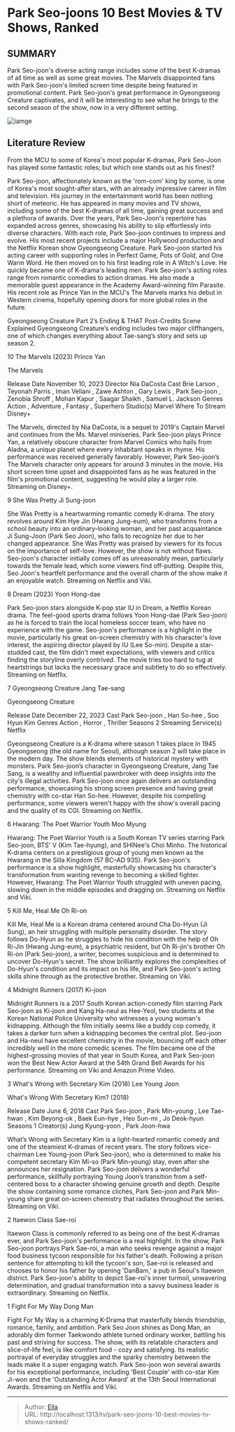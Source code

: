 # Park Seo-joons 10 Best Movies &amp; TV Shows, Ranked


## SUMMARY 


 Park Seo-joon&#39;s diverse acting range includes some of the best K-dramas of all time as well as some great movies. 
 The Marvels disappointed fans with Park Seo-joon&#39;s limited screen time despite being featured in promotional content. 
 Park Seo-joon&#39;s great performance in Gyeongseong Creature captivates, and it will be interesting to see what he brings to the second season of the show, now in a very different setting. 

![iamge](https://static1.srcdn.com/wordpress/wp-content/uploads/2024/01/park-seo-joon-in-the-marvels-gyeongseong-creature-and-what-s-wrong-with-secretary-kim.jpg)

## Literature Review
From the MCU to some of Korea&#39;s most popular K-dramas, Park Seo-Joon has played some fantastic roles; but which one stands out as his finest?




Park Seo-joon, affectionately known as the &#39;rom-com&#39; king by some, is one of Korea&#39;s most sought-after stars, with an already impressive career in film and television. His journey in the entertainment world has been nothing short of meteoric. He has appeared in many movies and TV shows, including some of the best K-dramas of all time, gaining great success and a plethora of awards. Over the years, Park Seo-Joon&#39;s repertoire has expanded across genres, showcasing his ability to slip effortlessly into diverse characters. With each role, Park Seo-joon continues to impress and evolve. His most recent projects include a major Hollywood production and the Netflix Korean show Gyeongseong Creature.
Park Seo-joon started his acting career with supporting roles in Perfect Game, Pots of Gold, and One Warm Word. He then moved on to his first leading role in A Witch&#39;s Love. He quickly became one of K-drama&#39;s leading men. Park Seo-joon&#39;s acting roles range from romantic comedies to action dramas. He also made a memorable guest appearance in the Academy Award-winning film Parasite. His recent role as Prince Yan in the MCU&#39;s The Marvels marks his debut in Western cinema, hopefully opening doors for more global roles in the future.
            
 
 Gyeongseong Creature Part 2’s Ending &amp; THAT Post-Credits Scene Explained 
Gyeongseong Creature’s ending includes two major cliffhangers, one of which changes everything about Tae-sang’s story and sets up season 2.













 








 10  The Marvels (2023) 
Prince Yan


 







  The Marvels 

 Release Date   November 10, 2023    Director   Nia DaCosta    Cast   Brie Larson , Teyonah Parris , Iman Vellani , Zawe Ashton , Gary Lewis , Park Seo-joon , Zenobia Shroff , Mohan Kapur , Saagar Shaikh , Samuel L. Jackson    Genres   Action , Adventure , Fantasy , Superhero    Studio(s)   Marvel    Where To Stream   Disney&#43;    




The Marvels, directed by Nia DaCosta, is a sequel to 2019&#39;s Captain Marvel and continues from the Ms. Marvel miniseries. Park Seo-joon plays Prince Yan, a relatively obscure character from Marvel Comics who hails from Aladna, a unique planet where every inhabitant speaks in rhyme. His performance was received generally favorably. However, Park Seo-joon’s The Marvels character only appears for around 3 minutes in the movie. His short screen time upset and disappointed fans as he was featured in the film&#39;s promotional content, suggesting he would play a larger role.
Streaming on Disney&#43;. 






 9  She Was Pretty 
Ji Sung-joon
        

She Was Pretty is a heartwarming romantic comedy K-drama. The story revolves around Kim Hye Jin (Hwang Jung-eum), who transforms from a school beauty into an ordinary-looking woman, and her past acquaintance Ji Sung-Joon (Park Seo Joon), who fails to recognize her due to her changed appearance. She Was Pretty was praised by viewers for its focus on the importance of self-love. However, the show is not without flaws. Seo-joon&#39;s character initially comes off as unreasonably mean, particularly towards the female lead, which some viewers find off-putting. Despite this, Seo Joon&#39;s heartfelt performance and the overall charm of the show make it an enjoyable watch.
Streaming on Netflix and Viki. 






 8  Dream (2023) 
Yoon Hong-dae
        

Park Seo-joon stars alongside K-pop star IU in Dream, a Netflix Korean drama. The feel-good sports drama follows Yoon Hong-dae (Park Seo-joon) as he is forced to train the local homeless soccer team, who have no experience with the game. Seo-joon&#39;s performance is a highlight in the movie, particularly his great on-screen chemistry with his character&#39;s love interest, the aspiring director played by IU (Lee So-min). Despite a star-studded cast, the film didn&#39;t meet expectations, with viewers and critics finding the storyline overly contrived. The movie tries too hard to tug at heartstrings but lacks the necessary grace and subtlety to do so effectively.
Streaming on Netflix. 






 7  Gyeongseong Creature 
Jang Tae-sang
        

 Gyeongseong Creature 

 Release Date   December 22, 2023    Cast   Park Seo-joon , Han So-hee , Soo Hyun Kim    Genres   Action , Horror , Thriller    Seasons   2    Streaming Service(s)   Netflix    




Gyeongseong Creature is a K-drama where season 1 takes place in 1945 Gyeongseong (the old name for Seoul), although season 2 will take place in the modern day. The show blends elements of historical mystery with monsters. Park Seo-joon’s character in Gyeongseong Creature, Jang Tae Sang, is a wealthy and influential pawnbroker with deep insights into the city&#39;s illegal activities. Park Seo-joon once again delivers an outstanding performance, showcasing his strong screen presence and having great chemistry with co-star Han So-hee. However, despite his compelling performance, some viewers weren&#39;t happy with the show&#39;s overall pacing and the quality of its CGI.
Streaming on Netflix. 






 6  Hwarang: The Poet Warrior Youth 
Moo Myung
        

Hwarang: The Poet Warrior Youth is a South Korean TV series starring Park Seo-joon, BTS&#39; V (Kim Tae-hyung), and SHINee&#39;s Choi Minho. The historical K-drama centers on a prestigious group of young men known as the Hwarang in the Silla Kingdom (57 BC–AD 935). Park Seo-joon&#39;s performance is a show highlight, masterfully showcasing his character&#39;s transformation from wanting revenge to becoming a skilled fighter. However, Hwarang: The Poet Warrior Youth struggled with uneven pacing, slowing down in the middle episodes and dragging on.
Streaming on Netflix and Viki. 






 5  Kill Me, Heal Me 
Oh Ri-on
        

Kill Me, Heal Me is a Korean drama centered around Cha Do-Hyun (Ji Sung), an heir struggling with multiple personality disorder. The story follows Do-Hyun as he struggles to hide his condition with the help of Oh Ri-Jin (Hwang Jung-eum), a psychiatric resident, but Oh Ri-jin&#39;s brother Oh Ri-on (Park Seo-joon), a writer, becomes suspicious and is determined to uncover Do-Hyun&#39;s secret. The show brilliantly explores the complexities of Do-Hyun&#39;s condition and its impact on his life, and Park Seo-joon&#39;s acting skills shine through as the protective brother.
Streaming on Viki. 






 4  Midnight Runners (2017) 
Ki-joon
        

Midnight Runners is a 2017 South Korean action-comedy film starring Park Seo-joon as Ki-joon and Kang Ha-neul as Hee-Yeol, two students at the Korean National Police University who witnesses a young woman&#39;s kidnapping. Although the film initially seems like a buddy cop comedy, it takes a darker turn when a kidnapping becomes the central plot. Seo-joon and Ha-neul have excellent chemistry in the movie, bouncing off each other incredibly well in the more comedic scenes. The film became one of the highest-grossing movies of that year in South Korea, and Park Seo-joon won the Best New Actor Award at the 54th Grand Bell Awards for his performance.
Streaming on Viki and Amazon Prime Video. 






 3  What&#39;s Wrong with Secretary Kim (2018) 
Lee Young Joon


 







 What&#39;s Wrong With Secretary Kim? (2018) 

 Release Date   June 6, 2018    Cast   Park Seo-joon , Park Min-young , Lee Tae-hwan , Kim Beyong-ok , Baek Eun-hye , Heo Sun-mi , Jo Deok-hyun    Seasons   1    Creator(s)   Jung Kyung-yoon , Park Joon-hwa    




What’s Wrong with Secretary Kim is a light-hearted romantic comedy and one of the steamiest K-dramas of recent years. The story follows vice-chairman Lee Young-joon (Park Seo-joon), who is determined to make his competent secretary Kim Mi-so (Park Min-young) stay, even after she announces her resignation. Park Seo-joon delivers a wonderful performance, skillfully portraying Young Joon’s transition from a self-centered boss to a character showing genuine growth and depth. Despite the show containing some romance clichés, Park Seo-joon and Park Min-young share great on-screen chemistry that radiates throughout the series.
Streaming on Viki. 






 2  Itaewon Class 
Sae-roi
        

Itaewon Class is commonly referred to as being one of the best K-dramas ever, and Park Seo-joon&#39;s performance is a real highlight. In the show, Park Seo-joon portrays Park Sae-roi, a man who seeks revenge against a major food business tycoon responsible for his father&#39;s death. Following a prison sentence for attempting to kill the tycoon&#39;s son, Sae-roi is released and chooses to honor his father by opening &#39;DanBam,&#39; a pub in Seoul&#39;s Itaewon district. Park Seo-joon&#39;s ability to depict Sae-roi&#39;s inner turmoil, unwavering determination, and gradual transformation into a savvy business leader is extraordinary.
Streaming on Netflix. 






 1  Fight For My Way 
Dong Man


 







Fight For My Way is a charming K-Drama that masterfully blends friendship, romance, family, and ambition. Park Seo Joon shines as Dong Man, an adorably dim former Taekwondo athlete turned ordinary worker, battling his past and striving for success. The show, with its relatable characters and slice-of-life feel, is like comfort food - cozy and satisfying. Its realistic portrayal of everyday struggles and the sparky chemistry between the leads make it a super engaging watch. Park Seo-joon won several awards for his exceptional performance, including &#39;Best Couple&#39; with co-star Kim Ji-won and the &#39;Outstanding Actor Award&#39; at the 13th Seoul International Awards.
Streaming on Netflix and Viki. 


---

> Author: [Ella](https://instagram.hk.cn/)  
> URL: http://localhost:1313/tv/park-seo-joons-10-best-movies-tv-shows-ranked/  


